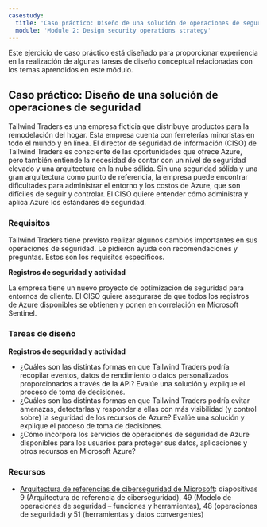 ```yaml
---
casestudy:
  title: 'Caso práctico: Diseño de una solución de operaciones de seguridad'
  module: 'Module 2: Design security operations strategy'
---
```


Este ejercicio de caso práctico está diseñado para proporcionar experiencia en la realización de algunas tareas de diseño conceptual relacionadas con los temas aprendidos en este módulo.

## Caso práctico: Diseño de una solución de operaciones de seguridad

Tailwind Traders es una empresa ficticia que distribuye productos para la remodelación del hogar. Esta empresa cuenta con ferreterías minoristas en todo el mundo y en línea. El director de seguridad de información (CISO) de Tailwind Traders es consciente de las oportunidades que ofrece Azure, pero también entiende la necesidad de contar con un nivel de seguridad elevado y una arquitectura en la nube sólida. Sin una seguridad sólida y una gran arquitectura como punto de referencia, la empresa puede encontrar dificultades para administrar el entorno y los costos de Azure, que son difíciles de seguir y controlar. El CISO quiere entender cómo administra y aplica Azure los estándares de seguridad.

### Requisitos

Tailwind Traders tiene previsto realizar algunos cambios importantes en sus operaciones de seguridad. Le pidieron ayuda con recomendaciones y preguntas. Estos son los requisitos específicos.

**Registros de seguridad y actividad** 

La empresa tiene un nuevo proyecto de optimización de seguridad para entornos de cliente. El CISO quiere asegurarse de que todos los registros de Azure disponibles se obtienen y ponen en correlación en Microsoft Sentinel.

### Tareas de diseño

**Registros de seguridad y actividad**

* ¿Cuáles son las distintas formas en que Tailwind Traders podría recopilar eventos, datos de rendimiento o datos personalizados proporcionados a través de la API? Evalúe una solución y explique el proceso de toma de decisiones.
* ¿Cuáles son las distintas formas en que Tailwind Traders podría evitar amenazas, detectarlas y responder a ellas con más visibilidad (y control sobre) la seguridad de los recursos de Azure? Evalúe una solución y explique el proceso de toma de decisiones.
* ¿Cómo incorpora los servicios de operaciones de seguridad de Azure disponibles para los usuarios para proteger sus datos, aplicaciones y otros recursos en Microsoft Azure?

### Recursos

* [Arquitectura de referencias de ciberseguridad de Microsoft](https://github.com/MicrosoftDocs/security/blob/main/Downloads/microsoft-cybersecurity-reference-architectures.pptx?raw=true): diapositivas 9 (Arquitectura de referencia de ciberseguridad), 49 (Modelo de operaciones de seguridad –  funciones y herramientas), 48 (operaciones de seguridad) y 51 (herramientas y datos convergentes)
